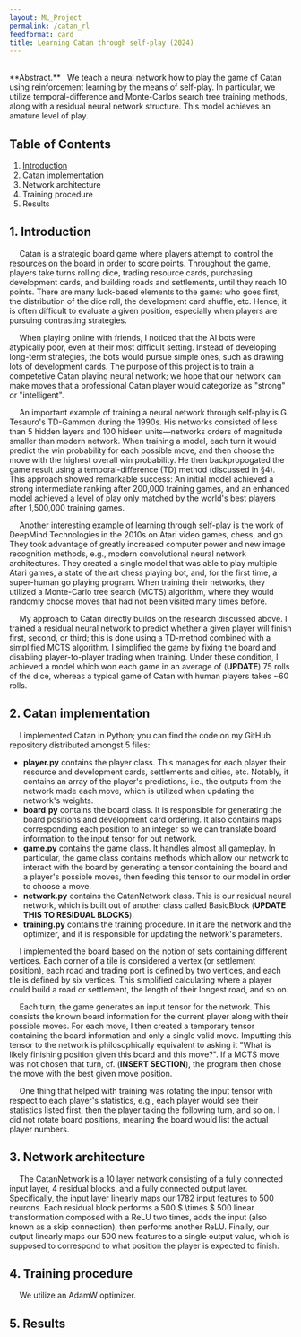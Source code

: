```yaml
---
layout: ML_Project
permalink: /catan_rl
feedformat: card
title: Learning Catan through self-play (2024)
---
```

<br>
**Abstract.** &nbsp; We teach a neural network how to play the game of Catan using reinforcement learning by the means of self-play. In particular, we utilize temporal-difference and Monte-Carlos search tree training methods, along with a residual neural network structure. This model achieves an amature level of play.


## Table of Contents

1. [Introduction](#1-introduction)
2. [Catan implementation](#2-catan-implementation)
3. Network architecture
4. Training procedure
5. Results


## 1. Introduction

&emsp; Catan is a strategic board game where players attempt to control the resources on the board in order to score points. Throughout the game, players take turns rolling dice, trading resource cards, purchasing development cards, and building roads and settlements, until they reach 10 points. There are many luck-based elements to the game: who goes first, the distribution of the dice roll, the development card shuffle, etc. Hence, it is often difficult to evaluate a given position, especially when players are pursuing contrasting strategies.

&emsp; When playing online with friends, I noticed that the AI bots were atypically poor, even at their most difficult setting. Instead of developing long-term strategies, the bots would pursue simple ones, such as drawing lots of development cards. The purpose of this project is to train a competetive Catan playing neural network; we hope that our network can make moves that a professional Catan player would categorize as "strong" or "intelligent".

&emsp; An important example of training a neural network through self-play is G. Tesauro's TD-Gammon during the 1990s. His networks consisted of less than 5 hidden layers and 100 hideen units—networks orders of magnitude smaller than modern network. When training a model, each turn it would predict the win probability for each possible move, and then choose the move with the highest overall win probability. He then backpropogated the game result using a temporal-difference (TD) method (discussed in §4). This approach showed remarkable success: An initial model achieved a strong intermediate ranking after 200,000 training games, and an enhanced model achieved a level of play only matched by the world's best players after 1,500,000 training games.

&emsp; Another interesting example of learning through self-play is the work of DeepMind Technologies in the 2010s on Atari video games, chess, and go. They took advantage of greatly increased computer power and new image recognition methods, e.g., modern convolutional neural network architectures. They created a single model that was able to play multiple Atari games, a state of the art chess playing bot, and, for the first time, a super-human go playing program. When training their networks, they utilized a Monte-Carlo tree search (MCTS) algorithm, where they would randomly choose moves that had not been visited many times before.

&emsp; My approach to Catan directly builds on the research discussed above. I trained a residual neural network to predict whether a given player will finish first, second, or third; this is done using a TD-method combined with a simplified MCTS algorithm. I simplified the game by fixing the board and disabling player-to-player trading when training. Under these condition, I achieved a model which won each game in an average of (**UPDATE**) 75 rolls of the dice, whereas a typical game of Catan with human players takes ~60 rolls.


## 2. Catan implementation

&emsp; I implemented Catan in Python; you can find the code on my GitHub repository distributed amongst 5 files: 

<ul style="list-style-position: outside; padding-left: 25px;">

<li><b>player.py</b> contains the player class. This manages for each player their resource and development cards, settlements and cities, etc. Notably, it contains an array of the player's predictions, i.e., the outputs from the network made each move, which is utilized when updating the network's weights.</li>

<li><b>board.py</b> contains the board class. It is responsible for generating the board positions and development card ordering. It also contains maps corresponding each position to an integer so we can translate board information to the input tensor for out network.</li>

<li><b>game.py</b> contains the game class. It handles almost all gameplay. In particular, the game class contains methods which allow our network to interact with the board by generating a tensor containing the board and a player's possible moves, then feeding this tensor to our model in order to choose a move.</li>

<li><b>network.py</b> contains the CatanNetwork class. This is our residual neural network, which is built out of another class called BasicBlock (<b>UPDATE THIS TO RESIDUAL BLOCKS</b>).</li>

<li><b>training.py</b> contains the training procedure. In it are the network and the optimizer, and it is responsible for updating the network's parameters.</li>

</ul>

&emsp; I implemented the board based on the notion of sets containing different vertices. Each corner of a tile is considered a vertex (or settlement position), each road and trading port is defined by two vertices, and each tile is defined by six vertices. This simplified calculating where a player could build a road or settlement, the length of their longest road, and so on.

&emsp; Each turn, the game generates an input tensor for the network. This consists the known board information for the current player along with their possible moves. For each move, I then created a temporary tensor containing the board information and only a single valid move. Imputting this tensor to the network is philosophically equivalent to asking it "What is likely finishing position given this board and this move?". If a MCTS move was not chosen that turn, cf. (**INSERT SECTION**), the program then chose the move with the best given move position.

&emsp; One thing that helped with training was rotating the input tensor with respect to each player's statistics, e.g., each player would see their statistics listed first, then the player taking the following turn, and so on. I did not rotate board positions, meaning the board would list the actual player numbers. 


## 3. Network architecture

&emsp; The CatanNetwork is a 10 layer network consisting of a fully connected input layer, 4 residual blocks, and a fully connected output layer. Specifically, the input layer linearly maps our 1782 input features to 500 neurons. Each residual block performs a 500 $ \times $ 500 linear transformation composed with a ReLU two times, adds the input (also known as a skip connection), then performs another ReLU. Finally, our output linearly maps our 500 new features to a single output value, which is supposed to correspond to what position the player is expected to finish.


## 4. Training procedure

&emsp; We utilize an AdamW optimizer.


## 5. Results 